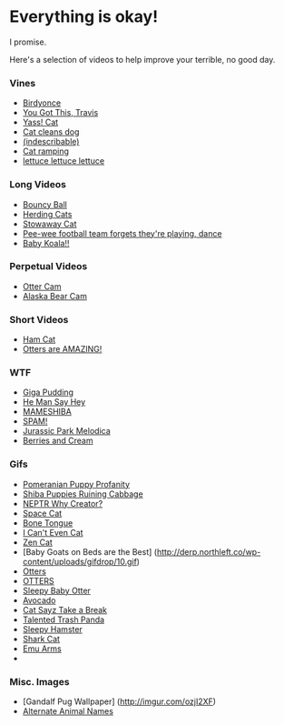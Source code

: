 # Everything is okay!

I promise.

Here's a selection of videos to help improve your terrible, no good day.

### Vines
* [Birdyonce](https://vine.co/v/eiPzmHEEUHm)
* [You Got This, Travis](https://vine.co/v/O6gHdtYPqij)
* [Yass! Cat](https://vine.co/v/OzQaIO0IOiu)
* [Cat cleans dog](https://vine.co/v/OBVAqnMDe7I)
* [(indescribable)](https://www.tumblr.com/video/strawberry-taffy/122569405641/500/)
* [Cat ramping](https://vine.co/v/O2bqlMVvp0u)
* [lettuce lettuce lettuce](https://www.youtube.com/watch?v=VP5kC9fJAUE)

### Long Videos
* [Bouncy Ball](https://vimeo.com/14504562)
* [Herding Cats](https://www.youtube.com/watch?v=vCB7RqGS684)
* [Stowaway Cat](https://youtu.be/J_8mdH20qTQ)
* [Pee-wee football team forgets they're playing, dance](https://www.youtube.com/watch?v=o0S3TMWJZt0)
* [Baby Koala!!](https://www.youtube.com/watch?time_continue=2&v=cU8v4vZbFPc)

### Perpetual Videos
* [Otter Cam](http://www.montereybayaquarium.org/animals-and-experiences/live-web-cams/sea-otter-cam)
* [Alaska Bear Cam](http://explore.org/live-cams/player/river-watch-brown-bear-salmon-cams)

### Short Videos
* [Ham Cat](https://www.youtube.com/watch?v=79qqhX8Vxc0)
* [Otters are AMAZING!](http://www.businessinsider.com/otters-are-one-of-the-smartest-species-on-the-planet-2015-10)


### WTF
* [Giga Pudding](https://www.youtube.com/watch?v=o-N_mW3WakU&index=32&list=FLi39viOfDpJwXhARIFUkuug)
* [He Man Say Hey](https://www.youtube.com/watch?v=iWw5YdW57Es&index=47&list=FLi39viOfDpJwXhARIFUkuug)
* [MAMESHIBA](https://www.youtube.com/watch?v=wjsZbnTNB8c)
* [SPAM!](https://www.youtube.com/watch?v=4owMJAHqpHY)
* [Jurassic Park Melodica](https://www.youtube.com/watch?v=-w-58hQ9dLk)
* [Berries and Cream](https://www.youtube.com/watch?v=hsPFyoEpGVA)

### Gifs
* [Pomeranian Puppy Profanity](http://i.imgur.com/OV65Vo5.gif)
* [Shiba Puppies Ruining Cabbage](http://s3-ec.buzzfed.com/static/2014-06/19/17/enhanced/webdr02/anigif_enhanced-22021-1403212682-15.gif)
* [NEPTR Why Creator?](http://media.tumblr.com/tumblr_m8h44tYXlG1qba9rro1_500.gif)
* [Space Cat](http://2.bp.blogspot.com/-Aa-MvSjZ-TM/UgYsX-k3LtI/AAAAAAAABOY/Yu_FGdmTbpo/s1600/cat-meme-space-cat-wow-cat-amazing-stars-galaxy-cat_thumb.gif)
* [Bone Tongue](http://derp.northleft.co/wp-content/uploads/gifdrop/43.gif)
* [I Can't Even Cat](http://derp.northleft.co/wp-content/uploads/gifdrop/2v.gif)
* [Zen Cat](http://derp.northleft.co/wp-content/uploads/gifdrop/1i.gif)
* [Baby Goats on Beds are the Best] (http://derp.northleft.co/wp-content/uploads/gifdrop/10.gif)
* [Otters](http://38.media.tumblr.com/7f098be163aeb030238098f2d1aa1bd4/tumblr_nlux6pHgNE1tlb56zo1_400.gif)
* [OTTERS](http://minhonoo.tumblr.com/post/95848904029/river-otters-at-the-zoological-botanical-garden)
* [Sleepy Baby Otter](http://imgur.com/gallery/7XrkOhf)
* [Avocado](https://33.media.tumblr.com/07b00df16a910359a331e158b79dfa72/tumblr_nvi6nw9PAE1s5wnpzo1_500.gif)
* [Cat Sayz Take a Break](http://i.imgur.com/eagMT.gif)
* [Talented Trash Panda](http://imgur.com/LdGASfu)
* [Sleepy Hamster](http://i.imgur.com/3jCw9AA.gif)
* [Shark Cat](http://i.imgur.com/vn4mMZJ.gifv)
* [Emu Arms](http://i.imgur.com/eUGI1oW.gifv)
* 

### Misc. Images
* [Gandalf Pug Wallpaper] (http://imgur.com/ozjI2XF)
* [Alternate Animal Names](http://imgur.com/gallery/xgAdk)
